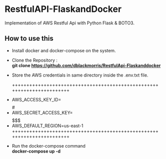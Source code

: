 # RestfulAPI-FlaskandDocker
Implementation of AWS Restful Api with Python Flask & BOTO3.

## How to use this
* Install docker and docker-compose on the system.
* Clone the Repository : <br />
  **git clone https://github.com/dblackmorris/RestfulApi-Flaskanddocker**
* Store the AWS credentials in same directory inside the .env.txt file.

  +++++++++++++++++++++++++++++++++++++++++++++++++++++++++++++++++++++++
+	AWS_ACCESS_KEY_ID=$$$$$$$$$$$$#				
+	AWS_SECRET_ACCESS_KEY=$$$$$$$$$$$$$$$$$$$			
+	AWS_DEFAULT_REGION=us-east-1 					
  +++++++++++++++++++++++++++++++++++++++++++++++++++++++++++++++++++++++
* Run the docker-compose command <br />
  **docker-compose up -d**
